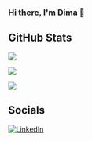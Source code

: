 ### Hi there, I'm Dima 👋

## GitHub Stats
![](https://github-readme-stats.vercel.app/api?username=4ban&theme=dark&hide_border=true&include_all_commits=true&count_private=false)<br/>
<!--![](https://github-readme-streak-stats.herokuapp.com/?user=4ban&theme=dark&hide_border=true)<br/>-->
![](https://github-readme-stats.vercel.app/api/top-langs/?username=4ban&theme=dark&hide_border=true&include_all_commits=true&count_private=false&layout=compact)

[![](https://visitcount.itsvg.in/api?id=4ban&icon=0&color=8)](https://visitcount.itsvg.in)

<!--## GitHub Trophies
![](https://github-profile-trophy.vercel.app/?username=4ban&theme=chalk&no-frame=true&no-bg=false&margin-w=4)-->


## Socials
[![LinkedIn](https://img.shields.io/badge/LinkedIn-%230077B5.svg?logo=linkedin&logoColor=white)](https://linkedin.com/in/dmitry-kryukov) 
